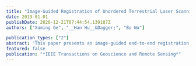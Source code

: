 ```yaml
---
title: "Image-Guided Registration of Unordered Terrestrial Laser Scanning Point Clouds for Urban Scenes"
date: 2019-01-01
publishDate: 2020-12-21T07:44:54.139187Z
authors: ["Xuming Ge", "__Han Hu__&Dagger;", "Bo Wu"]

publication_types: ["2"]
abstract: "This paper presents an image-guided end-to-end registration approach for globally consistent 3-D registration of unordered terrestrial laser scanning (TLS) point clouds. The proposed method can handle arbitrary point clouds with reasonable pairwise overlap without knowledge about their initial position and orientation, without requiring artificial targets, and without needing to record the order of the scanning. One of the novel contributions of the proposed approach lies in the optimization of a scanning network. We retrieve the similarities of all scans based on a vocabulary tree using both the geometrically rectified panorama images and the corresponding 3-D point clouds. The approach also highlights the integral optimization in both the coarse and fine registration. A pose graph is introduced to realize global optimization at the end of the coarse step without primitives. After that, the results act as the inputs to start the pairwise fine registration, which is then followed by the minimum loop expansion (MLE) refinement. Comprehensive experiments demonstrated network optimization rates of over 60% using the image-guided strategy. Using the pose-graph optimization method, successful registration rates (SRRs) increased to 100% for all tested cases. The MLE not only accelerates the speed of the convergence but also improves registration accuracy, which reached 0.1 m and 0.1° in the translation and rotation angles, respectively."
featured: false
publication: "*IEEE Transactions on Geoscience and Remote Sensing*"
---
```


